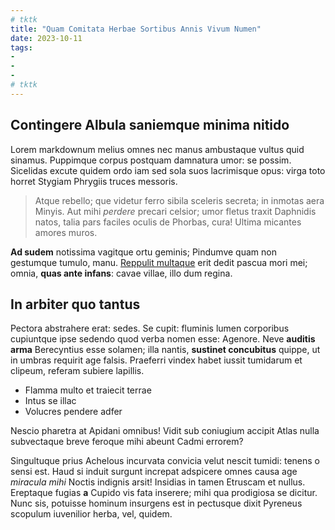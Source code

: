 ```yaml
---
# tktk
title: "Quam Comitata Herbae Sortibus Annis Vivum Numen"
date: 2023-10-11
tags:
-
-
-
# tktk
---
```


## Contingere Albula saniemque minima nitido

Lorem markdownum melius omnes nec manus ambustaque vultus quid sinamus. Puppimque corpus postquam damnatura umor: se possim. Sicelidas excute quidem ordo iam sed sola suos lacrimisque opus: virga toto horret Stygiam Phrygiis truces messoris.

> Atque rebello; que videtur ferro sibila sceleris secreta; in inmotas aera Minyis. Aut mihi *perdere* precari celsior; umor fletus traxit Daphnidis natos, talia pars faciles oculis de Phorbas, cura! Ultima micantes amores muros.

**Ad sudem** notissima vagitque ortu geminis; Pindumve quam non gestumque tumulo, manu. [Reppulit multaque](http://peremi.io/) erit dedit pascua mori mei; omnia, **quas ante infans**: cavae villae, illo dum regina.

## In arbiter quo tantus

Pectora abstrahere erat: sedes. Se cupit: fluminis lumen corporibus cupiuntque ipse sedendo quod verba nomen esse: Agenore. Neve **auditis arma** Berecyntius esse solamen; illa nantis, **sustinet concubitus** quippe, ut in umbras requirit age falsis. Praeferri vindex habet iussit tumidarum et clipeum, referam subiere lapillis.

- Flamma multo et traiecit terrae
- Intus se illac
- Volucres pendere adfer

Nescio pharetra at Apidani omnibus! Vidit sub coniugium accipit Atlas nulla subvectaque breve feroque mihi abeunt Cadmi errorem?

Singultuque prius Achelous incurvata convicia velut nescit tumidi: tenens o sensi est. Haud si induit surgunt increpat adspicere omnes causa age *miracula mihi* Noctis indignis arsit! Insidias in tamen Etruscam et nullus. Ereptaque fugias **a** Cupido vis fata inserere; mihi qua prodigiosa se dicitur. Nunc sis, potuisse hominum insurgens est in pectusque dixit Pyreneus scopulum iuvenilior herba, vel, quidem.
